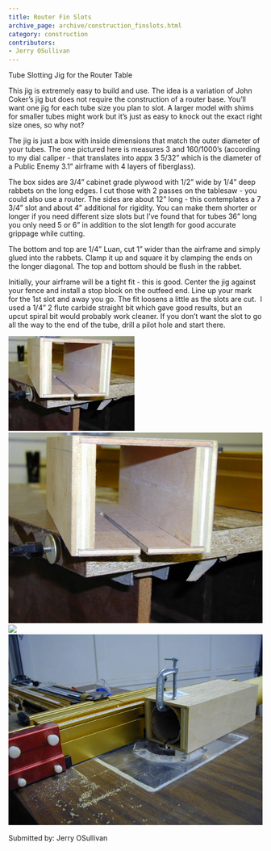 ```yaml
---
title: Router Fin Slots
archive_page: archive/construction_finslots.html
category: construction
contributors:
- Jerry OSullivan
---
```

Tube Slotting Jig for the Router Table

This jig is extremely easy to build and use. The idea is a variation of John Coker’s jig but does not require the construction of a router base. You’ll want one jig for each tube size you plan to slot. A larger model with shims for smaller tubes might work but it’s just as easy to knock out the exact right size ones, so why not?

The jig is just a box with inside dimensions that match the outer diameter of your tubes. The one pictured here is measures 3 and 160/1000’s (according to my dial caliper - that translates into appx 3 5/32” which is the diameter of a Public Enemy 3.1” airframe with 4 layers of fiberglass).

The box sides are 3/4” cabinet grade plywood with 1/2” wide by 1/4” deep rabbets on the long edges. I cut those with 2 passes on the tablesaw - you could also use a router. The sides are about 12” long - this contemplates a 7 3/4” slot and about 4” additional for rigidity. You can make them shorter or longer if you need different size slots but I’ve found that for tubes 36” long you only need 5 or 6” in addition to the slot length for good accurate grippage while cutting.

The bottom and top are 1/4” Luan, cut 1” wider than the airframe and simply glued into the rabbets. Clamp it up and square it by clamping the ends on the longer diagonal. The top and bottom should be flush in the rabbet.

Initially, your airframe will be a tight fit - this is good. Center the jig against your fence and install a stop block on the outfeed end. Line up your mark for the 1st slot and away you go. The fit loosens a little as the slots are cut.&nbsp; I used a 1/4” 2 flute carbide straight bit which gave good results, but an upcut spiral bit would probably work cleaner. If you don’t want the slot to go all the way to the end of the tube, drill a pilot hole and start there.

![](/images/slotcutter1sml.jpg)
![](/images/slotcutter1.jpg)
![](/images/slotcutter2sml.jpg)
![](/images/slotcutter2.jpg)

Submitted by: Jerry OSullivan

